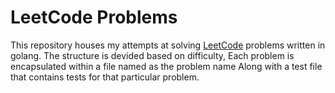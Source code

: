 # LeetCode Problems

This repository houses my attempts at solving [LeetCode](https://www.leetcode.com) problems written in golang.
The structure is devided based on difficulty, Each problem is encapsulated within a file named as the problem name
Along with a test file that contains tests for that particular problem.
